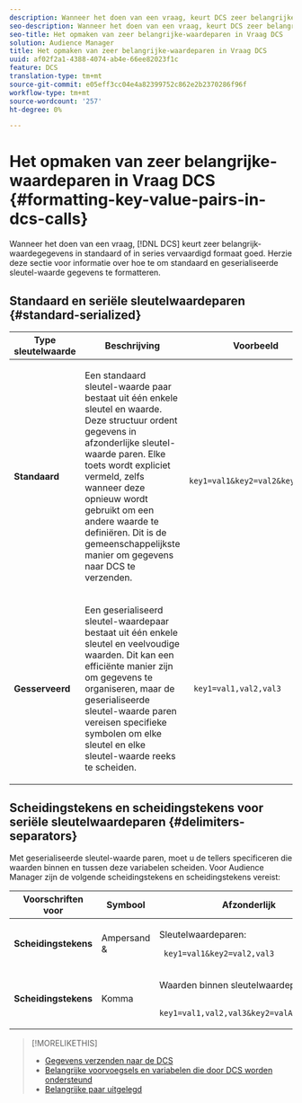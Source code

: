 ```yaml
---
description: Wanneer het doen van een vraag, keurt DCS zeer belangrijke-waardegegevens in standaard of geserialiseerde formaat goed. Herzie deze sectie voor informatie over hoe te om standaard en geserialiseerde sleutel-waarde gegevens te formatteren.
seo-description: Wanneer het doen van een vraag, keurt DCS zeer belangrijke-waardegegevens in standaard of geserialiseerde formaat goed. Herzie deze sectie voor informatie over hoe te om standaard en geserialiseerde sleutel-waarde gegevens te formatteren.
seo-title: Het opmaken van zeer belangrijke-waardeparen in Vraag DCS
solution: Audience Manager
title: Het opmaken van zeer belangrijke-waardeparen in Vraag DCS
uuid: af02f2a1-4388-4074-ab4e-66ee82023f1c
feature: DCS
translation-type: tm+mt
source-git-commit: e05eff3cc04e4a82399752c862e2b2370286f96f
workflow-type: tm+mt
source-wordcount: '257'
ht-degree: 0%

---
```



# Het opmaken van zeer belangrijke-waardeparen in Vraag DCS {#formatting-key-value-pairs-in-dcs-calls}

Wanneer het doen van een vraag, [!DNL DCS] keurt zeer belangrijk-waardegegevens in standaard of in series vervaardigd formaat goed. Herzie deze sectie voor informatie over hoe te om standaard en geserialiseerde sleutel-waarde gegevens te formatteren.

## Standaard en seriële sleutelwaardeparen {#standard-serialized}

<table id="table_A220F9B359F34C6EA7B83618FC22EE3A"> 
 <thead> 
  <tr> 
   <th colname="col1" class="entry"> Type sleutelwaarde </th> 
   <th colname="col2" class="entry"> Beschrijving </th> 
   <th colname="col3" class="entry"> Voorbeeld </th> 
  </tr> 
 </thead>
 <tbody> 
  <tr> 
   <td colname="col1"> <b>Standaard</b> </td> 
   <td colname="col2"> <p>Een standaard sleutel-waarde paar bestaat uit één enkele sleutel en waarde. Deze structuur ordent gegevens in afzonderlijke sleutel-waarde paren. Elke toets wordt expliciet vermeld, zelfs wanneer deze opnieuw wordt gebruikt om een andere waarde te definiëren. Dit is de gemeenschappelijkste manier om gegevens naar DCS te verzenden. </p> </td>
   <td colname="col3"> <code> key1=val1&amp;key2=val2&amp;key3=val3</code> </td>
  </tr>
  <tr> 
   <td colname="col1"> <b>Gesserveerd</b> </td> 
   <td colname="col2"> <p>Een geserialiseerd sleutel-waardepaar bestaat uit één enkele sleutel en veelvoudige waarden. Dit kan een efficiënte manier zijn om gegevens te organiseren, maar de geserialiseerde sleutel-waarde paren vereisen specifieke symbolen om elke sleutel en elke sleutel-waarde reeks te scheiden. </p> </td> 
   <td colname="col3"> <code> key1=val1,val2,val3</code> </td> 
  </tr>
 </tbody>
</table>

## Scheidingstekens en scheidingstekens voor seriële sleutelwaardeparen {#delimiters-separators}

Met geserialiseerde sleutel-waarde paren, moet u de tellers specificeren die waarden binnen en tussen deze variabelen scheiden. Voor Audience Manager zijn de volgende scheidingstekens en scheidingstekens vereist:

<table id="table_8FD4E6B9506943AEA619D4089913ECBC"> 
 <thead> 
  <tr> 
   <th colname="col1" class="entry"> Voorschriften voor </th> 
   <th colname="col2" class="entry"> Symbool </th> 
   <th colname="col3" class="entry"> Afzonderlijk </th> 
  </tr>
 </thead>
 <tbody> 
  <tr> 
   <td colname="col1"><b>Scheidingstekens</b> </td> 
   <td colname="col2"> Ampersand &amp; </td> 
   <td colname="col3"> <p>Sleutelwaardeparen: </p> <p><code> key1=val1&amp;key2=val2,val3</code> </p> </td> 
  </tr> 
  <tr> 
   <td colname="col1"><b>Scheidingstekens</b> </td> 
   <td colname="col2"> Komma </td> 
   <td colname="col3"> <p>Waarden binnen sleutelwaardeparen: </p> <p><code> key1=val1,val2,val3&amp;key2=valA,valB,valC</code> </p> </td> 
  </tr> 
 </tbody> 
</table>

>[!MORELIKETHIS]
>
>* [Gegevens verzenden naar de DCS](../../../api/dcs-intro/dcs-event-calls/dcs-url-send.md)
>* [Belangrijke voorvoegsels en variabelen die door DCS worden ondersteund](../../../api/dcs-intro/dcs-api-reference/dcs-keys.md)
>* [Belangrijke paar uitgelegd](../../../reference/key-value-pairs-explained.md)

